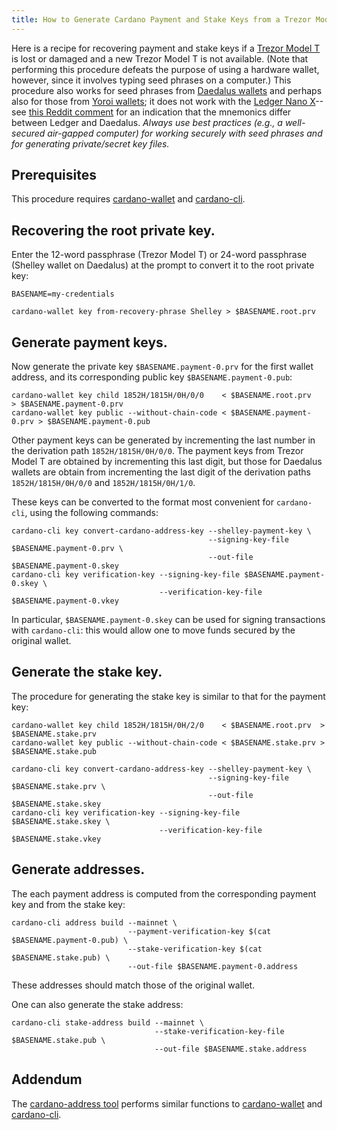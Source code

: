 ```yaml
---
title: How to Generate Cardano Payment and Stake Keys from a Trezor Model T Seed Phrase
---
```



Here is a recipe for recovering payment and stake keys if a [Trezor Model T](https://trezor.io/) is lost or damaged and a new Trezor Model T is not available. (Note that performing this procedure defeats the purpose of using a hardware wallet, however, since it involves typing seed phrases on a computer.) This procedure also works for seed phrases from [Daedalus wallets](https://daedaluswallet.io/) and perhaps also for those from [Yoroi wallets](https://yoroi-wallet.com/); it does not work with the [Ledger Nano X](https://shop.ledger.com/products/ledger-nano-xu)--see [this Reddit comment](https://www.reddit.com/r/cardano/comments/f6ugn3/15_word_wallet_restoration/fi7fue6?utm_source=share&utm_medium=web2x&context=3) for an indication that the mnemonics differ between Ledger and Daedalus. *Always use best practices (e.g., a well-secured air-gapped computer) for working securely with seed phrases and for generating private/secret key files.*


## Prerequisites

This procedure requires [cardano-wallet](https://github.com/input-output-hk/cardano-wallet/tree/master/README.md) and [cardano-cli](https://github.com/input-output-hk/cardano-node/tree/master/cardano-cli/README.md).


## Recovering the root private key.

Enter the 12-word passphrase (Trezor Model T) or 24-word passphrase (Shelley wallet on Daedalus) at the prompt to convert it to the root private key:

	BASENAME=my-credentials
	
	cardano-wallet key from-recovery-phrase Shelley > $BASENAME.root.prv


## Generate payment keys.

Now generate the private key `$BASENAME.payment-0.prv` for the first wallet address, and its corresponding public key `$BASENAME.payment-0.pub`:

	cardano-wallet key child 1852H/1815H/0H/0/0    < $BASENAME.root.prv      > $BASENAME.payment-0.prv
	cardano-wallet key public --without-chain-code < $BASENAME.payment-0.prv > $BASENAME.payment-0.pub

Other payment keys can be generated by incrementing the last number in the derivation path `1852H/1815H/0H/0/0`. The payment keys from Trezor Model T are obtained by incrementing this last digit, but those for Daedalus wallets are obtain from incrementing the last digit of the derivation paths `1852H/1815H/0H/0/0` and `1852H/1815H/0H/1/0`.

These keys can be converted to the format most convenient for `cardano-cli`, using the following commands:

	cardano-cli key convert-cardano-address-key --shelley-payment-key \
	                                            --signing-key-file $BASENAME.payment-0.prv \
	                                            --out-file $BASENAME.payment-0.skey
	cardano-cli key verification-key --signing-key-file $BASENAME.payment-0.skey \
	                                 --verification-key-file $BASENAME.payment-0.vkey

In particular, `$BASENAME.payment-0.skey` can be used for signing transactions with `cardano-cli`: this would allow one to move funds secured by the original wallet.


## Generate the stake key.

The procedure for generating the stake key is similar to that for the payment key:

	cardano-wallet key child 1852H/1815H/0H/2/0    < $BASENAME.root.prv  > $BASENAME.stake.prv
	cardano-wallet key public --without-chain-code < $BASENAME.stake.prv > $BASENAME.stake.pub
	
	cardano-cli key convert-cardano-address-key --shelley-payment-key \
	                                            --signing-key-file $BASENAME.stake.prv \
	                                            --out-file $BASENAME.stake.skey
	cardano-cli key verification-key --signing-key-file $BASENAME.stake.skey \
	                                 --verification-key-file $BASENAME.stake.vkey


## Generate addresses.

The each payment address is computed from the corresponding payment key and from the stake key:

	cardano-cli address build --mainnet \
	                          --payment-verification-key $(cat $BASENAME.payment-0.pub) \
	                          --stake-verification-key $(cat $BASENAME.stake.pub) \
	                          --out-file $BASENAME.payment-0.address

These addresses should match those of the original wallet.


One can also generate the stake address:

	cardano-cli stake-address build --mainnet \
	                                --stake-verification-key-file $BASENAME.stake.pub \
	                                --out-file $BASENAME.stake.address


## Addendum

The [cardano-address tool](https://github.com/input-output-hk/cardano-addresses/blob/master/README.md) performs similar functions to [cardano-wallet](https://github.com/input-output-hk/cardano-wallet/tree/master/README.md) and [cardano-cli](https://github.com/input-output-hk/cardano-node/tree/master/cardano-cli/README.md).
